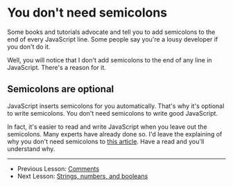 # You don't need semicolons

Some books and tutorials advocate and tell you to add semicolons to the end of every JavaScript line. Some people say you're a lousy developer if you don't do it.

Well, you will notice that I don't add semicolons to the end of any line in JavaScript. There's a reason for it.

## Semicolons are optional

JavaScript inserts semicolons for you automatically. That's why it's optional to write semicolons. You don't need semicolons to write good JavaScript.

In fact, it's easier to read and write JavaScript when you leave out the semicolons. Many experts have already done so. I'd leave the explaining of why you don't need semicolons to [this article](https://feross.org/never-use-semicolons/). Have a read and you'll understand why.

---

- Previous Lesson: [Comments](04.comments.md)
- Next Lesson: [Strings, numbers, and booleans](06.str-num-bool.md)

